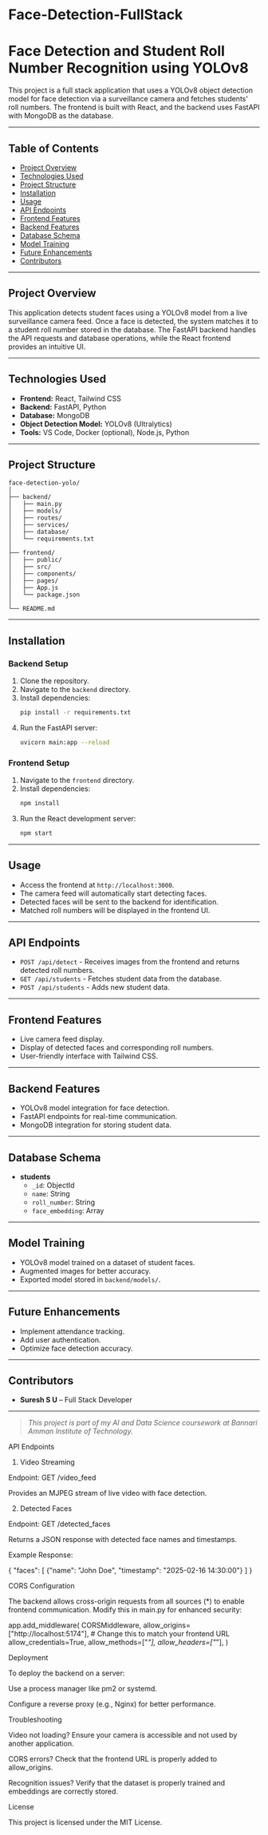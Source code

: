 # Face-Detection-FullStack

# Face Detection and Student Roll Number Recognition using YOLOv8

This project is a full stack application that uses a YOLOv8 object detection model for face detection via a surveillance camera and fetches students' roll numbers. The frontend is built with React, and the backend uses FastAPI with MongoDB as the database.

---

## Table of Contents
- [Project Overview](#project-overview)
- [Technologies Used](#technologies-used)
- [Project Structure](#project-structure)
- [Installation](#installation)
- [Usage](#usage)
- [API Endpoints](#api-endpoints)
- [Frontend Features](#frontend-features)
- [Backend Features](#backend-features)
- [Database Schema](#database-schema)
- [Model Training](#model-training)
- [Future Enhancements](#future-enhancements)
- [Contributors](#contributors)

---

## Project Overview
This application detects student faces using a YOLOv8 model from a live surveillance camera feed. Once a face is detected, the system matches it to a student roll number stored in the database. The FastAPI backend handles the API requests and database operations, while the React frontend provides an intuitive UI.

---

## Technologies Used
- **Frontend:** React, Tailwind CSS
- **Backend:** FastAPI, Python
- **Database:** MongoDB
- **Object Detection Model:** YOLOv8 (Ultralytics)
- **Tools:** VS Code, Docker (optional), Node.js, Python

---

## Project Structure
```
face-detection-yolo/
│
├── backend/
│   ├── main.py
│   ├── models/
│   ├── routes/
│   ├── services/
│   ├── database/
│   └── requirements.txt
│
├── frontend/
│   ├── public/
│   ├── src/
│   ├── components/
│   ├── pages/
│   ├── App.js
│   └── package.json
│
└── README.md
```

---

## Installation
### Backend Setup
1. Clone the repository.
2. Navigate to the `backend` directory.
3. Install dependencies:
   ```bash
   pip install -r requirements.txt
   ```
4. Run the FastAPI server:
   ```bash
   uvicorn main:app --reload
   ```

### Frontend Setup
1. Navigate to the `frontend` directory.
2. Install dependencies:
   ```bash
   npm install
   ```
3. Run the React development server:
   ```bash
   npm start
   ```

---

## Usage
- Access the frontend at `http://localhost:3000`.
- The camera feed will automatically start detecting faces.
- Detected faces will be sent to the backend for identification.
- Matched roll numbers will be displayed in the frontend UI.

---

## API Endpoints
- `POST /api/detect` - Receives images from the frontend and returns detected roll numbers.
- `GET /api/students` - Fetches student data from the database.
- `POST /api/students` - Adds new student data.

---

## Frontend Features
- Live camera feed display.
- Display of detected faces and corresponding roll numbers.
- User-friendly interface with Tailwind CSS.

---

## Backend Features
- YOLOv8 model integration for face detection.
- FastAPI endpoints for real-time communication.
- MongoDB integration for storing student data.

---

## Database Schema
- **students**
  - `_id`: ObjectId
  - `name`: String
  - `roll_number`: String
  - `face_embedding`: Array

---

## Model Training
- YOLOv8 model trained on a dataset of student faces.
- Augmented images for better accuracy.
- Exported model stored in `backend/models/`.

---

## Future Enhancements
- Implement attendance tracking.
- Add user authentication.
- Optimize face detection accuracy.

---

## Contributors
- **Suresh S U** – Full Stack Developer

---

> *This project is part of my AI and Data Science coursework at Bannari Amman Institute of Technology.*

API Endpoints

1. Video Streaming

Endpoint: GET /video_feed

Provides an MJPEG stream of live video with face detection.

2. Detected Faces

Endpoint: GET /detected_faces

Returns a JSON response with detected face names and timestamps.

Example Response:

{
  "faces": [
    {"name": "John Doe", "timestamp": "2025-02-16 14:30:00"}
  ]
}

CORS Configuration

The backend allows cross-origin requests from all sources (*) to enable frontend communication. Modify this in main.py for enhanced security:

app.add_middleware(
    CORSMiddleware,
    allow_origins=["http://localhost:5174"],  # Change this to match your frontend URL
    allow_credentials=True,
    allow_methods=["*"],
    allow_headers=["*"],
)

Deployment

To deploy the backend on a server:

Use a process manager like pm2 or systemd.

Configure a reverse proxy (e.g., Nginx) for better performance.

Troubleshooting

Video not loading? Ensure your camera is accessible and not used by another application.

CORS errors? Check that the frontend URL is properly added to allow_origins.

Recognition issues? Verify that the dataset is properly trained and embeddings are correctly stored.

License

This project is licensed under the MIT License.